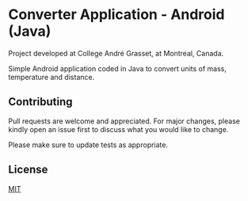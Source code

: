# Converter Application - Android (Java)

Project developed at College André Grasset, at Montreal, Canada.

Simple Android application coded in Java to convert units of mass, temperature and distance.

## Contributing
Pull requests are welcome and appreciated. For major changes, please kindly open an issue first to discuss what you would like to change.

Please make sure to update tests as appropriate.

## License
[MIT](https://choosealicense.com/licenses/mit/)
